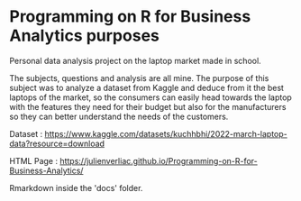 # Programming on R for Business Analytics purposes
Personal data analysis project on the laptop market made in school.

The subjects, questions and analysis are all mine. The purpose of this subject was to analyze a dataset from Kaggle and deduce from it the best laptops of the market, so the consumers can easily head towards the laptop with the features they need for their budget but also for the manufacturers so they can better understand the needs of the customers.

Dataset : https://www.kaggle.com/datasets/kuchhbhi/2022-march-laptop-data?resource=download

HTML Page : https://julienverliac.github.io/Programming-on-R-for-Business-Analytics/

Rmarkdown inside the 'docs' folder.
